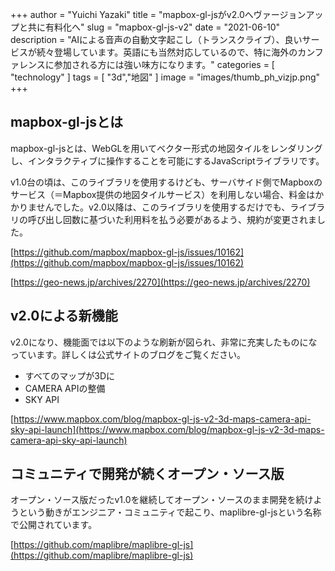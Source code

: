 +++
author = "Yuichi Yazaki"
title = "mapbox-gl-jsがv2.0へヴァージョンアップと共に有料化へ"
slug = "mapbox-gl-js-v2"
date = "2021-06-10"
description = "AIによる音声の自動文字起こし（トランスクライブ）、良いサービスが続々登場しています。英語にも当然対応しているので、特に海外のカンファレンスに参加される方には強い味方になります。"
categories = [
    "technology"
]
tags = [
    "3d","地図"
]
image = "images/thumb_ph_vizjp.png"
+++


## mapbox-gl-jsとは

mapbox-gl-jsとは、WebGLを用いてベクター形式の地図タイルをレンダリングし、インタラクティブに操作することを可能にするJavaScriptライブラリです。

v1.0台の頃は、このライブラリを使用するけども、サーバサイド側でMapboxのサービス（＝Mapbox提供の地図タイルサービス）を利用しない場合、料金はかかりませんでした。v2.0以降は、このライブラリを使用するだけでも、ライブラリの呼び出し回数に基づいた利用料を払う必要があるよう、規約が変更されました。

[https://github.com/mapbox/mapbox-gl-js/issues/10162](https://github.com/mapbox/mapbox-gl-js/issues/10162)

[https://geo-news.jp/archives/2270](https://geo-news.jp/archives/2270)

## v2.0による新機能

v2.0になり、機能面では以下のような刷新が図られ、非常に充実したものになっています。詳しくは公式サイトのブログをご覧ください。

- すべてのマップが3Dに
- CAMERA APIの整備
- SKY API

[https://www.mapbox.com/blog/mapbox-gl-js-v2-3d-maps-camera-api-sky-api-launch](https://www.mapbox.com/blog/mapbox-gl-js-v2-3d-maps-camera-api-sky-api-launch)

## コミュニティで開発が続くオープン・ソース版

オープン・ソース版だったv1.0を継続してオープン・ソースのまま開発を続けようという動きがエンジニア・コミュニティで起こり、maplibre-gl-jsという名称で公開されています。

[https://github.com/maplibre/maplibre-gl-js](https://github.com/maplibre/maplibre-gl-js)
